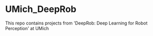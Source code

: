 # UMich_DeepRob
This repo contains projects from 'DeepRob: Deep Learning for Robot Perception' at UMich
